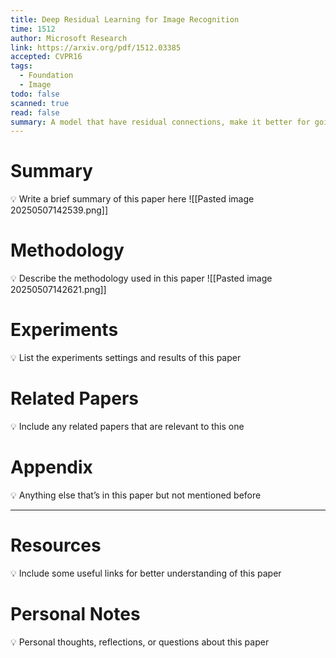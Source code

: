```yaml
---
title: Deep Residual Learning for Image Recognition
time: 1512
author: Microsoft Research
link: https://arxiv.org/pdf/1512.03385
accepted: CVPR16
tags:
  - Foundation
  - Image
todo: false
scanned: true
read: false
summary: A model that have residual connections, make it better for going deep.
---
```

# Summary
💡 Write a brief summary of this paper here
![[Pasted image 20250507142539.png]]
# Methodology
💡 Describe the methodology used in this paper
![[Pasted image 20250507142621.png]]
# Experiments
💡 List the experiments settings and results of this paper

# Related Papers
💡 Include any related papers that are relevant to this one

# Appendix
💡 Anything else that’s in this paper but not mentioned before

---
# Resources
💡 Include some useful links for better understanding of this paper

# Personal Notes
💡 Personal thoughts, reflections, or questions about this paper